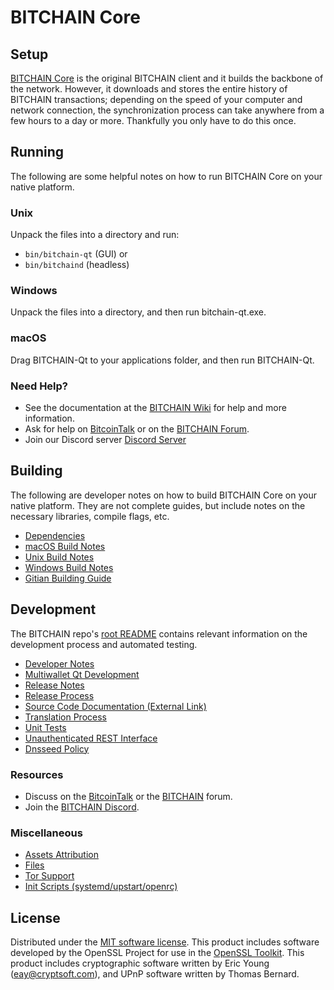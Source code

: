BITCHAIN Core
=============

Setup
---------------------
[BITCHAIN Core](http://bitchainproject.com/wallet) is the original BITCHAIN client and it builds the backbone of the network. However, it downloads and stores the entire history of BITCHAIN transactions; depending on the speed of your computer and network connection, the synchronization process can take anywhere from a few hours to a day or more. Thankfully you only have to do this once.

Running
---------------------
The following are some helpful notes on how to run BITCHAIN Core on your native platform.

### Unix

Unpack the files into a directory and run:

- `bin/bitchain-qt` (GUI) or
- `bin/bitchaind` (headless)

### Windows

Unpack the files into a directory, and then run bitchain-qt.exe.

### macOS

Drag BITCHAIN-Qt to your applications folder, and then run BITCHAIN-Qt.

### Need Help?

* See the documentation at the [BITCHAIN Wiki](https://github.com/BITCHAIN-Project/BITCHAIN/wiki)
for help and more information.
* Ask for help on [BitcoinTalk](https://bitcointalk.org/index.php?topic=1262920.0) or on the [BITCHAIN Forum](http://forum.bitchainproject.com/).
* Join our Discord server [Discord Server](https://discord.bitchainproject.com)

Building
---------------------
The following are developer notes on how to build BITCHAIN Core on your native platform. They are not complete guides, but include notes on the necessary libraries, compile flags, etc.

- [Dependencies](dependencies.md)
- [macOS Build Notes](build-osx.md)
- [Unix Build Notes](build-unix.md)
- [Windows Build Notes](build-windows.md)
- [Gitian Building Guide](gitian-building.md)

Development
---------------------
The BITCHAIN repo's [root README](/README.md) contains relevant information on the development process and automated testing.

- [Developer Notes](developer-notes.md)
- [Multiwallet Qt Development](multiwallet-qt.md)
- [Release Notes](release-notes.md)
- [Release Process](release-process.md)
- [Source Code Documentation (External Link)](https://www.fuzzbawls.pw/bitchain/doxygen/)
- [Translation Process](translation_process.md)
- [Unit Tests](unit-tests.md)
- [Unauthenticated REST Interface](REST-interface.md)
- [Dnsseed Policy](dnsseed-policy.md)

### Resources
* Discuss on the [BitcoinTalk](https://bitcointalk.org/index.php?topic=1262920.0) or the [BITCHAIN](http://forum.bitchainproject.com/) forum.
* Join the [BITCHAIN Discord](https://discord.bitchainproject.com).

### Miscellaneous
- [Assets Attribution](assets-attribution.md)
- [Files](files.md)
- [Tor Support](tor.md)
- [Init Scripts (systemd/upstart/openrc)](init.md)

License
---------------------
Distributed under the [MIT software license](/COPYING).
This product includes software developed by the OpenSSL Project for use in the [OpenSSL Toolkit](https://www.openssl.org/). This product includes
cryptographic software written by Eric Young ([eay@cryptsoft.com](mailto:eay@cryptsoft.com)), and UPnP software written by Thomas Bernard.
